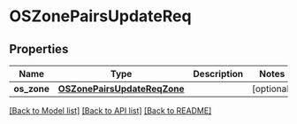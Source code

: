 # OSZonePairsUpdateReq

## Properties
Name | Type | Description | Notes
------------ | ------------- | ------------- | -------------
**os_zone** | [**OSZonePairsUpdateReqZone**](OSZonePairsUpdateReqZone.md) |  | [optional] 

[[Back to Model list]](../README.md#documentation-for-models) [[Back to API list]](../README.md#documentation-for-api-endpoints) [[Back to README]](../README.md)


